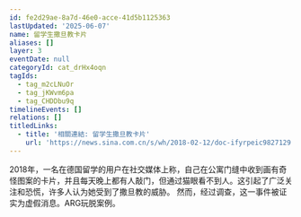 ```yaml
---
id: fe2d29ae-8a7d-46e0-acce-41d5b1125363
lastUpdated: '2025-06-07'
name: 留学生撒旦教卡片
aliases: []
layer: 3
eventDate: null
categoryId: cat_drHx4oqn
tagIds:
  - tag_m2cLNuOr
  - tag_jKWvm6pa
  - tag_CHDDbu9q
timelineEvents: []
relations: []
titledLinks:
  - title: '相關連結: 留学生撒旦教卡片'
    url: 'https://news.sina.com.cn/s/wh/2018-02-12/doc-ifyrpeic9827129.shtml'
---
```

2018年，一名在德国留学的用户在社交媒体上称，自己在公寓门缝中收到画有奇怪图案的卡片，并且每天晚上都有人敲门，但通过猫眼看不到人。这引起了广泛关注和恐慌，许多人认为她受到了撒旦教的威胁。 然而，经过调查，这一事件被证实为虚假消息。ARG玩脱案例。
